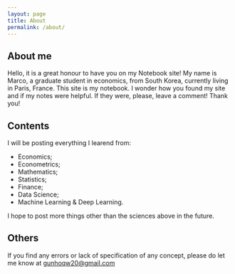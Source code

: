 ```yaml
---
layout: page
title: About
permalink: /about/
---
```


## About me

Hello, it is a great honour to have you on my Notebook site! My name is Marco, a graduate student in economics, from South Korea, currently living in Paris, France. This site is my notebook. I wonder how you found my site and if my notes were helpful. If they were, please, leave a comment! Thank you!

## Contents

I will be posting everything I learend from:

- Economics;
- Econometrics;
- Mathematics;
- Statistics;
- Finance;
- Data Science;
- Machine Learning & Deep Learning.

I hope to post more things other than the sciences above in the future.

## Others

If you find any errors or lack of specification of any concept, please do let me know at gunhoqw20@gmail.com
